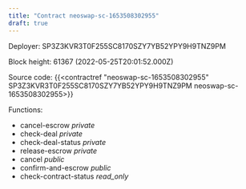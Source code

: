 ```yaml
---
title: "Contract neoswap-sc-1653508302955"
draft: true
---
```

Deployer: SP3Z3KVR3T0F255SC8170SZY7YB52YPY9H9TNZ9PM


 



Block height: 61367 (2022-05-25T20:01:52.000Z)

Source code: {{<contractref "neoswap-sc-1653508302955" SP3Z3KVR3T0F255SC8170SZY7YB52YPY9H9TNZ9PM neoswap-sc-1653508302955>}}

Functions:

* cancel-escrow _private_
* check-deal _private_
* check-deal-status _private_
* release-escrow _private_
* cancel _public_
* confirm-and-escrow _public_
* check-contract-status _read_only_
